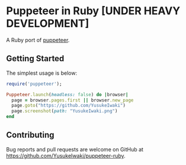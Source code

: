 # Puppeteer in Ruby [UNDER HEAVY DEVELOPMENT]

A Ruby port of [puppeteer](https://pptr.dev/).

## Getting Started

The simplest usage is below:

```ruby
require('puppeteer');

Puppeteer.launch(headless: false) do |browser|
  page = browser.pages.first || browser.new_page
  page.goto("https://github.com/YusukeIwaki")
  page.screenshot(path: "YusukeIwaki.png")
end
```

## Contributing

Bug reports and pull requests are welcome on GitHub at https://github.com/YusukeIwaki/puppeteer-ruby.

